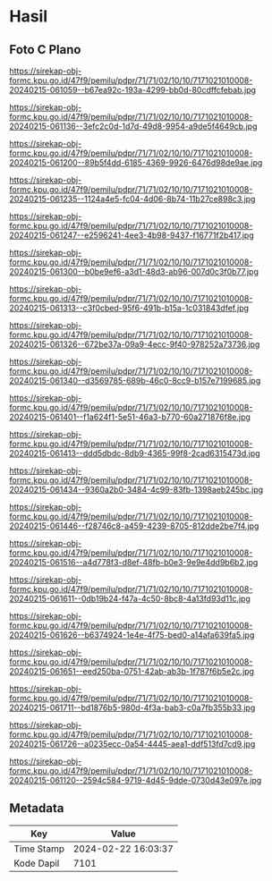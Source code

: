 # Hasil

## Foto C Plano

https://sirekap-obj-formc.kpu.go.id/47f9/pemilu/pdpr/71/71/02/10/10/7171021010008-20240215-061059--b67ea92c-193a-4299-bb0d-80cdffcfebab.jpg

https://sirekap-obj-formc.kpu.go.id/47f9/pemilu/pdpr/71/71/02/10/10/7171021010008-20240215-061136--3efc2c0d-1d7d-49d8-9954-a9de5f4649cb.jpg

https://sirekap-obj-formc.kpu.go.id/47f9/pemilu/pdpr/71/71/02/10/10/7171021010008-20240215-061200--89b5f4dd-6185-4369-9926-6476d98de9ae.jpg

https://sirekap-obj-formc.kpu.go.id/47f9/pemilu/pdpr/71/71/02/10/10/7171021010008-20240215-061235--1124a4e5-fc04-4d06-8b74-11b27ce898c3.jpg

https://sirekap-obj-formc.kpu.go.id/47f9/pemilu/pdpr/71/71/02/10/10/7171021010008-20240215-061247--e2596241-4ee3-4b98-9437-f16771f2b417.jpg

https://sirekap-obj-formc.kpu.go.id/47f9/pemilu/pdpr/71/71/02/10/10/7171021010008-20240215-061300--b0be9ef6-a3d1-48d3-ab96-007d0c3f0b77.jpg

https://sirekap-obj-formc.kpu.go.id/47f9/pemilu/pdpr/71/71/02/10/10/7171021010008-20240215-061313--c3f0cbed-95f6-491b-b15a-1c031843dfef.jpg

https://sirekap-obj-formc.kpu.go.id/47f9/pemilu/pdpr/71/71/02/10/10/7171021010008-20240215-061326--672be37a-09a9-4ecc-9f40-978252a73736.jpg

https://sirekap-obj-formc.kpu.go.id/47f9/pemilu/pdpr/71/71/02/10/10/7171021010008-20240215-061340--d3569785-689b-46c0-8cc9-b157e7199685.jpg

https://sirekap-obj-formc.kpu.go.id/47f9/pemilu/pdpr/71/71/02/10/10/7171021010008-20240215-061401--f1a624f1-5e51-46a3-b770-60a271876f8e.jpg

https://sirekap-obj-formc.kpu.go.id/47f9/pemilu/pdpr/71/71/02/10/10/7171021010008-20240215-061413--ddd5dbdc-8db9-4365-99f8-2cad6315473d.jpg

https://sirekap-obj-formc.kpu.go.id/47f9/pemilu/pdpr/71/71/02/10/10/7171021010008-20240215-061434--9360a2b0-3484-4c99-83fb-1398aeb245bc.jpg

https://sirekap-obj-formc.kpu.go.id/47f9/pemilu/pdpr/71/71/02/10/10/7171021010008-20240215-061446--f28746c8-a459-4239-8705-812dde2be7f4.jpg

https://sirekap-obj-formc.kpu.go.id/47f9/pemilu/pdpr/71/71/02/10/10/7171021010008-20240215-061516--a4d778f3-d8ef-48fb-b0e3-9e9e4dd9b6b2.jpg

https://sirekap-obj-formc.kpu.go.id/47f9/pemilu/pdpr/71/71/02/10/10/7171021010008-20240215-061611--0db19b24-f47a-4c50-8bc8-4a13fd93d11c.jpg

https://sirekap-obj-formc.kpu.go.id/47f9/pemilu/pdpr/71/71/02/10/10/7171021010008-20240215-061626--b6374924-1e4e-4f75-bed0-a14afa639fa5.jpg

https://sirekap-obj-formc.kpu.go.id/47f9/pemilu/pdpr/71/71/02/10/10/7171021010008-20240215-061651--eed250ba-0751-42ab-ab3b-1f787f6b5e2c.jpg

https://sirekap-obj-formc.kpu.go.id/47f9/pemilu/pdpr/71/71/02/10/10/7171021010008-20240215-061711--bd1876b5-980d-4f3a-bab3-c0a7fb355b33.jpg

https://sirekap-obj-formc.kpu.go.id/47f9/pemilu/pdpr/71/71/02/10/10/7171021010008-20240215-061726--a0235ecc-0a54-4445-aea1-ddf513fd7cd9.jpg

https://sirekap-obj-formc.kpu.go.id/47f9/pemilu/pdpr/71/71/02/10/10/7171021010008-20240215-061120--2594c584-9719-4d45-9dde-0730d43e097e.jpg


## Metadata

| Key        | Value               |
| ---------- | ------------------- |
| Time Stamp | 2024-02-22 16:03:37 |
| Kode Dapil | 7101                |



